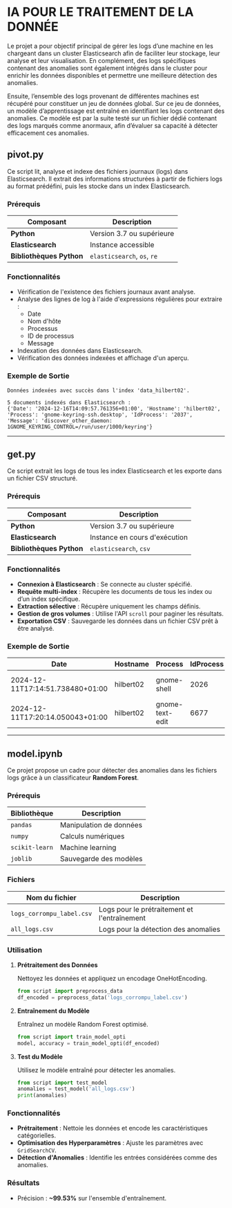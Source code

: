 # IA POUR LE TRAITEMENT DE LA DONNÉE

Le projet a pour objectif principal de gérer les logs d’une machine en les chargeant dans un cluster Elasticsearch afin de faciliter leur stockage, leur analyse et leur visualisation. En complément, des logs spécifiques contenant des anomalies sont également intégrés dans le cluster pour enrichir les données disponibles et permettre une meilleure détection des anomalies.

Ensuite, l’ensemble des logs provenant de différentes machines est récupéré pour constituer un jeu de données global. Sur ce jeu de données, un modèle d’apprentissage est entraîné en identifiant les logs contenant des anomalies. Ce modèle est par la suite testé sur un fichier dédié contenant des logs marqués comme anormaux, afin d’évaluer sa capacité à détecter efficacement ces anomalies.

## **pivot.py**

Ce script lit, analyse et indexe des fichiers journaux (logs) dans Elasticsearch. Il extrait des informations structurées à partir de fichiers logs au format prédéfini, puis les stocke dans un index Elasticsearch.

### **Prérequis**

| Composant            | Description                                      |
|-----------------------|--------------------------------------------------|
| **Python**           | Version 3.7 ou supérieure                        |
| **Elasticsearch**    | Instance accessible                              |
| **Bibliothèques Python** | `elasticsearch`, `os`, `re`                  |

### **Fonctionnalités**

- Vérification de l'existence des fichiers journaux avant analyse.
- Analyse des lignes de log à l'aide d'expressions régulières pour extraire :
  - Date
  - Nom d'hôte
  - Processus
  - ID de processus
  - Message
- Indexation des données dans Elasticsearch.
- Vérification des données indexées et affichage d'un aperçu.

### **Exemple de Sortie**

```
Données indexées avec succès dans l'index 'data_hilbert02'.

5 documents indexés dans Elasticsearch :
{'Date': '2024-12-16T14:09:57.761356+01:00', 'Hostname': 'hilbert02', 'Process': 'gnome-keyring-ssh.desktop', 'IdProcess': '2037', 'Message': 'discover_other_daemon: 1GNOME_KEYRING_CONTROL=/run/user/1000/keyring'}
```

---

## **get.py**

Ce script extrait les logs de tous les index Elasticsearch et les exporte dans un fichier CSV structuré.

### **Prérequis**

| Composant            | Description                                      |
|-----------------------|--------------------------------------------------|
| **Python**           | Version 3.7 ou supérieure                        |
| **Elasticsearch**    | Instance en cours d'exécution                    |
| **Bibliothèques Python** | `elasticsearch`, `csv`                       |

### **Fonctionnalités**

- **Connexion à Elasticsearch** : Se connecte au cluster spécifié.
- **Requête multi-index** : Récupère les documents de tous les index ou d’un index spécifique.
- **Extraction sélective** : Récupère uniquement les champs définis.
- **Gestion de gros volumes** : Utilise l'API `scroll` pour paginer les résultats.
- **Exportation CSV** : Sauvegarde les données dans un fichier CSV prêt à être analysé.

### **Exemple de Sortie**

| Date                          | Hostname  | Process        | IdProcess | Message                                                                           |
|-------------------------------|-----------|----------------|-----------|-----------------------------------------------------------------------------------|
| 2024-12-11T17:14:51.738480+01:00 | hilbert02 | gnome-shell    | 2026      | meta_window_set_stack_position_no_sync: assertion 'window->stack_position >= 0' failed |
| 2024-12-11T17:20:14.050043+01:00 | hilbert02 | gnome-text-edit | 6677      | Trying to snapshot GtkGizmo 0x559f9a9e7800 without a current allocation          |

---

## **model.ipynb**

Ce projet propose un cadre pour détecter des anomalies dans les fichiers logs grâce à un classificateur **Random Forest**.

### **Prérequis**

| Bibliothèque        | Description                        |
|---------------------|------------------------------------|
| `pandas`            | Manipulation de données           |
| `numpy`             | Calculs numériques                |
| `scikit-learn`      | Machine learning                  |
| `joblib`            | Sauvegarde des modèles            |

### **Fichiers**

| Nom du fichier               | Description                                       |
|------------------------------|---------------------------------------------------|
| `logs_corrompu_label.csv`    | Logs pour le prétraitement et l'entraînement      |
| `all_logs.csv`               | Logs pour la détection des anomalies             |

### **Utilisation**

1. **Prétraitement des Données**

   Nettoyez les données et appliquez un encodage OneHotEncoding.

   ```python
   from script import preprocess_data
   df_encoded = preprocess_data('logs_corrompu_label.csv')
   ```

2. **Entraînement du Modèle**

   Entraînez un modèle Random Forest optimisé.

   ```python
   from script import train_model_opti
   model, accuracy = train_model_opti(df_encoded)
   ```

3. **Test du Modèle**

   Utilisez le modèle entraîné pour détecter les anomalies.

   ```python
   from script import test_model
   anomalies = test_model('all_logs.csv')
   print(anomalies)
   ```

### **Fonctionnalités**

- **Prétraitement** : Nettoie les données et encode les caractéristiques catégorielles.
- **Optimisation des Hyperparamètres** : Ajuste les paramètres avec `GridSearchCV`.
- **Détection d'Anomalies** : Identifie les entrées considérées comme des anomalies.

### **Résultats**

- Précision : **~99.53%** sur l'ensemble d'entraînement.
